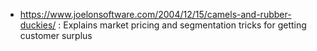 - https://www.joelonsoftware.com/2004/12/15/camels-and-rubber-duckies/ : Explains market pricing and segmentation tricks for getting customer surplus